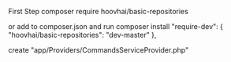 First Step
composer require hoovhai/basic-repositories

or add to composer.json and run composer install
"require-dev": {
    "hoovhai/basic-repositories": "dev-master"
},

create "app/Providers/CommandsServiceProvider.php"
